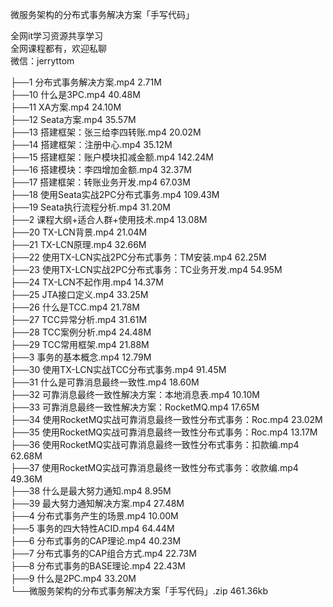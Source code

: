 微服务架构的分布式事务解决方案「手写代码」

全网it学习资源共享学习<br>全网课程都有，欢迎私聊<br>微信：jerryttom<br>

├──1 分布式事务解决方案.mp4 2.71M<br> ├──10 什么是3PC.mp4 40.48M<br> ├──11 XA方案.mp4 24.10M<br> ├──12 Seata方案.mp4 35.57M<br> ├──13 搭建框架：张三给李四转账.mp4 20.02M<br> ├──14 搭建框架：注册中心.mp4 35.12M<br> ├──15 搭建框架：账户模块扣减金额.mp4 142.24M<br> ├──16 搭建模块：李四增加金额.mp4 32.37M<br> ├──17 搭建框架：转账业务开发.mp4 67.03M<br> ├──18 使用Seata实战2PC分布式事务.mp4 109.43M<br> ├──19 Seata执行流程分析.mp4 31.20M<br> ├──2 课程大纲+适合人群+使用技术.mp4 13.08M<br> ├──20 TX-LCN背景.mp4 21.04M<br> ├──21 TX-LCN原理.mp4 32.66M<br> ├──22 使用TX-LCN实战2PC分布式事务：TM安装.mp4 62.25M<br> ├──23 使用TX-LCN实战2PC分布式事务：TC业务开发.mp4 54.95M<br> ├──24 TX-LCN不起作用.mp4 14.37M<br> ├──25 JTA接口定义.mp4 33.25M<br> ├──26 什么是TCC.mp4 21.78M<br> ├──27 TCC异常分析.mp4 31.61M<br> ├──28 TCC案例分析.mp4 24.48M<br> ├──29 TCC常用框架.mp4 21.88M<br> ├──3 事务的基本概念.mp4 12.79M<br> ├──30 使用TX-LCN实战TCC分布式事务.mp4 91.45M<br> ├──31 什么是可靠消息最终一致性.mp4 18.60M<br> ├──32 可靠消息最终一致性解决方案：本地消息表.mp4 10.10M<br> ├──33 可靠消息最终一致性解决方案：RocketMQ.mp4 17.65M<br> ├──34 使用RocketMQ实战可靠消息最终一致性分布式事务：Roc.mp4 23.02M<br> ├──35 使用RocketMQ实战可靠消息最终一致性分布式事务：Roc.mp4 13.17M<br> ├──36 使用RocketMQ实战可靠消息最终一致性分布式事务：扣款编.mp4 62.68M<br> ├──37 使用RocketMQ实战可靠消息最终一致性分布式事务：收款编.mp4 49.36M<br> ├──38 什么是最大努力通知.mp4 8.95M<br> ├──39 最大努力通知解决方案.mp4 27.48M<br> ├──4 分布式事务产生的场景.mp4 10.00M<br> ├──5 事务的四大特性ACID.mp4 64.44M<br> ├──6 分布式事务的CAP理论.mp4 40.23M<br> ├──7 分布式事务的CAP组合方式.mp4 22.73M<br> ├──8 分布式事务的BASE理论.mp4 22.43M<br> ├──9 什么是2PC.mp4 33.20M<br> └──微服务架构的分布式事务解决方案「手写代码」.zip 461.36kb
